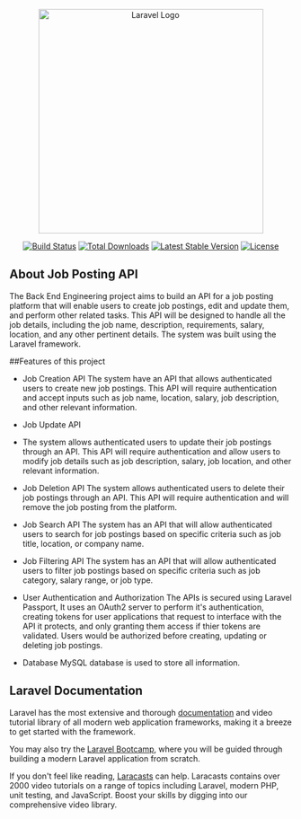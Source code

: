 <p align="center"><a href="https://laravel.com" target="_blank"><img src="https://raw.githubusercontent.com/laravel/art/master/logo-lockup/5%20SVG/2%20CMYK/1%20Full%20Color/laravel-logolockup-cmyk-red.svg" width="400" alt="Laravel Logo"></a></p>

<p align="center">
<a href="https://github.com/laravel/framework/actions"><img src="https://github.com/laravel/framework/workflows/tests/badge.svg" alt="Build Status"></a>
<a href="https://packagist.org/packages/laravel/framework"><img src="https://img.shields.io/packagist/dt/laravel/framework" alt="Total Downloads"></a>
<a href="https://packagist.org/packages/laravel/framework"><img src="https://img.shields.io/packagist/v/laravel/framework" alt="Latest Stable Version"></a>
<a href="https://packagist.org/packages/laravel/framework"><img src="https://img.shields.io/packagist/l/laravel/framework" alt="License"></a>
</p>

## About Job Posting API

The Back End Engineering project aims to build an API for a job posting platform that will enable users to create job postings, edit and update them, and perform other related tasks. This API will be designed to handle all the job details, including the job name, description, requirements, salary, location, and any other pertinent details. The system was built using the Laravel framework.

##Features of this project
- Job Creation API 
The system have an API that allows authenticated users to create new job postings. This API will require authentication and accept inputs such as job name, location, salary, job description, and other relevant information.

- Job Update API
- The system allows authenticated users to update their job postings through an API. This API will require authentication and allow users to modify job details such as job description, salary, job location, and other relevant information.

- Job Deletion API
 The system allows authenticated users to delete their job postings through an API. This API will require authentication and will remove the job posting from the platform.
 
- Job Search API
 The system has an API that will allow authenticated users to search for job postings based on specific criteria such as job title, location, or company name.
 
- Job Filtering API
The system has an API that will allow authenticated users to filter job postings based on specific criteria such as job category, salary range, or job type.

- User Authentication and Authorization
 The APIs is secured using Laravel Passport, It uses an OAuth2 server to perform it's authentication, creating tokens for user applications that request to interface with the API it protects, and only granting them access if thier tokens are validated. Users would be authorized before creating, updating or deleting job postings.
 
- Database
  MySQL database is used to store all information.
  

## Laravel Documentation

Laravel has the most extensive and thorough [documentation](https://laravel.com/docs) and video tutorial library of all modern web application frameworks, making it a breeze to get started with the framework.

You may also try the [Laravel Bootcamp](https://bootcamp.laravel.com), where you will be guided through building a modern Laravel application from scratch.

If you don't feel like reading, [Laracasts](https://laracasts.com) can help. Laracasts contains over 2000 video tutorials on a range of topics including Laravel, modern PHP, unit testing, and JavaScript. Boost your skills by digging into our comprehensive video library.


